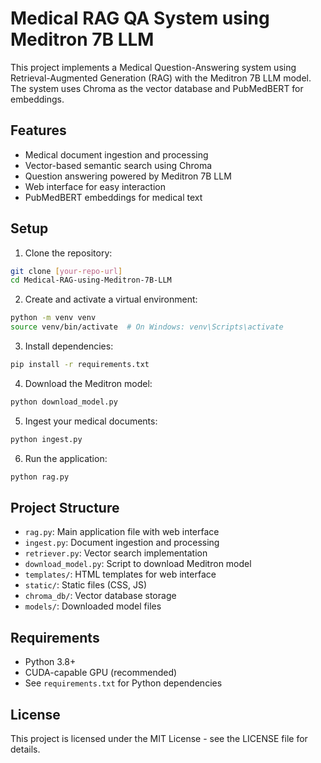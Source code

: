 # Medical RAG QA System using Meditron 7B LLM

This project implements a Medical Question-Answering system using Retrieval-Augmented Generation (RAG) with the Meditron 7B LLM model. The system uses Chroma as the vector database and PubMedBERT for embeddings.

## Features

- Medical document ingestion and processing
- Vector-based semantic search using Chroma
- Question answering powered by Meditron 7B LLM
- Web interface for easy interaction
- PubMedBERT embeddings for medical text

## Setup

1. Clone the repository:
```bash
git clone [your-repo-url]
cd Medical-RAG-using-Meditron-7B-LLM
```

2. Create and activate a virtual environment:
```bash
python -m venv venv
source venv/bin/activate  # On Windows: venv\Scripts\activate
```

3. Install dependencies:
```bash
pip install -r requirements.txt
```

4. Download the Meditron model:
```bash
python download_model.py
```

5. Ingest your medical documents:
```bash
python ingest.py
```

6. Run the application:
```bash
python rag.py
```

## Project Structure

- `rag.py`: Main application file with web interface
- `ingest.py`: Document ingestion and processing
- `retriever.py`: Vector search implementation
- `download_model.py`: Script to download Meditron model
- `templates/`: HTML templates for web interface
- `static/`: Static files (CSS, JS)
- `chroma_db/`: Vector database storage
- `models/`: Downloaded model files

## Requirements

- Python 3.8+
- CUDA-capable GPU (recommended)
- See `requirements.txt` for Python dependencies

## License

This project is licensed under the MIT License - see the LICENSE file for details.
